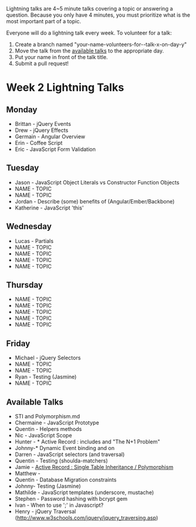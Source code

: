 Lightning talks are 4~5 minute talks covering a topic or answering a question.
Because you only have 4 minutes, you must prioritize what is the most important
part of a topic.

Everyone will do a lightning talk every week. To volunteer for a talk:

1. Create a branch named "your-name-volunteers-for--talk-x-on-day-y"
2. Move the talk from the [available talks](#availabl-talks) to the appropriate
   day.
3. Put your name in front of the talk title.
4. Submit a pull request!


# Week 2 Lightning Talks

## Monday

* Brittan - jQuery Events
* Drew - jQuery Effects
* Germain - Angular Overview
* Erin - Coffee Script
* Eric - JavaScript Form Validation

## Tuesday

* Jason - JavaScript Object Literals vs Constructor Function Objects
* NAME - TOPIC
* NAME - TOPIC
* Jordan - Describe (some) benefits of (Angular/Ember/Backbone)
* Katherine - JavaScript 'this'

## Wednesday

* Lucas - Partials
* NAME - TOPIC
* NAME - TOPIC
* NAME - TOPIC
* NAME - TOPIC

## Thursday

* NAME - TOPIC
* NAME - TOPIC
* NAME - TOPIC
* NAME - TOPIC
* NAME - TOPIC

## Friday

* Michael - jQuery Selectors
* NAME - TOPIC
* NAME - TOPIC
* Ryan - Testing (Jasmine)
* NAME - TOPIC


## Available Talks
* STI and Polymorphism.md
* Chermaine -  JavaScript Prototype
* Quentin - Helpers methods
* Nic - JavaScript Scope
* Hunter - * Active Record : includes and "The N+1 Problem"
* Johnny-* Dynamic Event binding and on
* Darren - JavaScript selectors (and traversal)
* Quentin - Testing (shoulda-matchers)
* Jamie - [Active Record : Single Table Inheritance / Polymorphism](STI_and_Polymorphism.md)
* Matthew -
* Quentin - Database Migration constraints
* Johnny- Testing (Jasmine)
* Mathilde - JavaScript templates (underscore, mustache)
* Stephen - Password hashing with bcrypt gem
* Ivan - When to use ';' in Javascript?
* Henry - jQuery Traversal (http://www.w3schools.com/jquery/jquery_traversing.asp)






